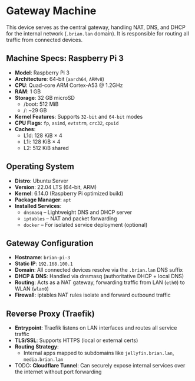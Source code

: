 # Gateway Machine

This device serves as the central gateway, handling NAT, DNS, and DHCP for the internal network (`.brian.lan` domain). It is responsible for routing all traffic from connected devices.

## Machine Specs: Raspberry Pi 3

* **Model**: Raspberry Pi 3
* **Architecture**: 64-bit (`aarch64`, `ARMv8`)
* **CPU**: Quad-core ARM Cortex-A53 @ 1.2GHz
* **RAM**: 1 GB
* **Storage**: 32 GB microSD
    - /boot: 512 MiB
    - /: ~29 GB
* **Kernel Features**: Supports `32-bit` and `64-bit` modes
* **CPU Flags**: `fp`, `asimd`, `evtstrm`, `crc32`, `cpuid`
* **Caches**:
    - L1d: 128 KiB × 4
    - L1i: 128 KiB × 4
    - L2: 512 KiB shared

## Operating System

* **Distro**: Ubuntu Server
* **Version**: 22.04 LTS (64-bit, ARM)
* **Kernel**: 6.14.0 (Raspberry Pi optimized build)
* **Package Manager**: `apt`
* **Installed Services**:
    - `dnsmasq` – Lightweight DNS and DHCP server
    - `iptables` – NAT and packet forwarding
    - `docker` – For isolated service deployment (optional)

## Gateway Configuration

* **Hostname**: `brian-pi-3`
* **Static IP**: `192.168.100.1`
* **Domain**: All connected devices resolve via the `.brian.lan` DNS suffix
* **DHCP & DNS**: Handled via dnsmasq (authoritative DHCP + local DNS)
* **Routing**: Acts as a NAT gateway, forwarding traffic from LAN (`eth0`) to WLAN (`wlan0`)
* **Firewall**: iptables NAT rules isolate and forward outbound traffic

## Reverse Proxy (Traefik)

* **Entrypoint**: Traefik listens on LAN interfaces and routes all service traffic
* **TLS/SSL**: Supports HTTPS (local or external certs)
* **Routing Strategy**:
    - Internal apps mapped to subdomains like `jellyfin.brian.lan`, `media.brian.lan`
* TODO: **Cloudflare Tunnel**: Can securely expose internal services over the internet without port forwarding

